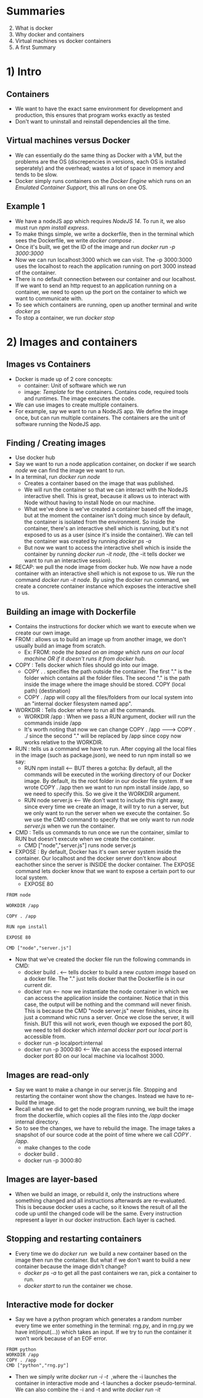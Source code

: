 # Summaries
2) What is docker
3) Why docker and containers
5) Virtual machines vs docker containers
26) A first Summary

# 1) Intro

## Containers
* We want to have the exact same environment for development and production, this ensures that program works exactly as tested
* Don't want to uninstall and reinstall dependencies all the time.

## Virtual machines versus Docker
* We can essentially do the same thing as Docker with a VM, but the problems are the OS (discrepencies in versions, each OS is installed seperately) and the overhead;
wastes a lot of space in memory and tends to be slow.
* Docker simply runs containers on the *Docker Engine* which runs on an *Emulated Container Support*, this all runs on one OS.

## Example 1
* We have a nodeJS app which requires *NodeJS 14*. To run it, we also must run *npm install express*.
* To make things simple, we write a dockerfile, then in the terminal which sees the Dockerfile, we write *docker compose .*
*   Once it's built, we get the ID of the image and run *docker run -p 3000:3000 <ID>*
*   Now we can run localhost:3000 which we can visit. The -p 3000:3000 uses the localhost to reach the application running on port 3000 instead of the container.
*   There is no default connection between our container and our localhost. If we want to send an http request to an application running on a container, we need to open up the port on the container to which we want to communicate with.  
* To see which containers are running, open up another terminal and write *docker ps*
* To stop a container, we run *docker stop <assigned name>*

# 2) Images and containers

## Images vs Containers
* Docker is made up of 2 core concepts:
  * container: Unit of software which we run
  * image: *Template* for the containers. Contains code, required tools and runtimes. The image executes the code.
* We can use images to create multiple containers. 
* For example, say we want to run a NodeJS app. We define the image once, but can run multiple containers. The containers are the unit of software running the NodeJS app.

## Finding / Creating images
* Use docker hub
* Say we want to run a node application container, on docker if we search *node* we can find the image we want to run.
* In a terminal, run *docker run node*
  * Creates a container based on the image that was published.
  * We will run the container so that we can interact with the NodeJS interactive shell. This is great, because it allows us to interact with Node without having to install Node on our machine.
  * What we've done is we've created a container based off the image, but at the moment the container isn't doing much since by default, the container is isolated from the environment. So inside the container, there's an interactive shell which is running, but it's not exposed to us as a user (since it's inside the container). We can tell the container was created by running *docker ps -a*
  * But now we want to access the interactive shell which is inside the container by running *docker run -it node*, (the -it tells docker we want to run an interactive session).
* RECAP: we pull the node image from docker hub. We now have a node container with an interactive shell which is not expose to us. We run the command *docker run -it node*. By using the docker run command, we create a concrete container instance which exposes the interactive shell to us.
 
## Building an image with Dockerfile
* Contains the instructions for docker which we want to execute when we create our own image.
* FROM : allows us to build an image up from another image, we don't usually build an image from scratch.
   * Ex: FROM: node *the based on an image which runs on our local machine OR if it doesn't runs it from docker hub.*
* COPY : Tells docker which files should go into our image.
   * COPY . . specifies the path outside the container. The first "." is the folder which contains all the folder files. The second "." is the path inside the image where the image should be stored. COPY (local path) (destination)
   * COPY . /app will copy all the files/folders from our local system into an "internal docker filesystem named app".
* WORKDIR : Tells docker where to run all the commands. 
   * WORKDIR /app : When we pass a RUN argument, docker will run the commands inside /app
   * It's worth noting that now we can change COPY . /app ---> COPY . ./ since the second "." will be replaced by /app since copy now works relative to the WORKDIR.
* RUN : tells us a command we have to run. After copying all the local files in the image (such as package.json), we need to run npm install so we say:
   * RUN npm install <-- BUT theres a gotcha: By default, all the commands will be executed in the working directory of our Docker image. By default, its the root folder in our docker file system. If we wrote COPY . /app then we want to run npm install inside /app, so we need to specify this. So we give it the WORKDIR argument.
   * RUN node server.js <-- We don't want to include this right away, since every time we create an image, it will try to run a server, but we only want to run the server when we execute the container. So we use the CMD command to specify that we only want to run *node server.js* when we run the container.
* CMD : Tells us commands to run once we run the container, similar to RUN but doesn't execute when we create the container.
   * CMD ["node","server.js"] runs node server.js
* EXPOSE : By default, Docker has it's own server system inside the container. Our localhost and the docker server don't know about eachother since the server is INSIDE the docker container. The EXPOSE command lets docker know that we want to expose a certain port to our local system. 
   * EXPOSE 80
 
 
```
FROM node

WORKDIR /app

COPY . /app

RUN npm install

EXPOSE 80

CMD ["node","server.js"]
```

 * Now that we've created the docker file run the following commands in CMD:
   * docker build . <-- tells docker to build a new *custom image* based on a docker file. The "." just tells docker that the Dockerfile is in our current dir.
   * docker run <id> <-- now we instantiate the node container in which we can access the application inside the container. Notice that in this case, the output will be nothing and the command will never finish. This is because the CMD "node server.js" never finishes, since its just a command whic runs a server. Once we close the server, it will finish. BUT this will not work, even though we exposed the port 80, we need to tell docker which *internal docker port* our *local port* is accessible from.
   * docker run -p localport:internal <id>
   * docker run -p 3000:80 <id> <-- We can access the exposed internal docker port 80 on our local machine via localhost 3000.   
                                    
                                    
## Images are read-only
* Say we want to make a change in our server.js file. Stopping and restarting the container wont show the changes. Instead we have to re-build the image.
* Recall what we did to get the node program running, we built the image from the dockerfile, which copies all the files into the */app* docker internal directory.
* So to see the changes, we have to rebuild the image. The image takes a snapshot of our source code at the point of time where we call *COPY . /app*.
   * make changes to the code
   * docker build .
   * docker run -p 3000:80 <id>
                                    
## Images are layer-based
* When we build an image, or rebuild it, only the instructions where something changed and all instructions afterwards are re-evaluated. This is because docker uses a cache, so it knows the result of all the code up until the changed code will be the same. Every instruction represent a layer in our docker instruction. Each layer is cached. 

 ## Stopping and restarting containers
 * Every time we do *docker run <image>* we build a new container based on the image then run the container. But what if we don't want to build a new container because the image didn't change?
    * *docker ps -a* to get all the past containers we ran, pick a container to run.
    * *docker start <container id>* to run the container we chose.

 ## Interactive mode for docker
 * Say we have a python program which generates a random number every time we enter something in the terminal: rng.py, and in rng.py we have int(input(...)) which takes an input. If we try to run the container it won't work because of an EOF error.
 ```
 FROM python
 WORKDIR /app
 COPY . /app
 CMD ["python","rng.py"]
 ```
 * Then we simply write *docker run -i -t <image id>* ,where the -i launches the container in interactive mode and -t launches a docker pseudo-terminal. We can also combine the -i and -t and write *docker run -it <image id>*
